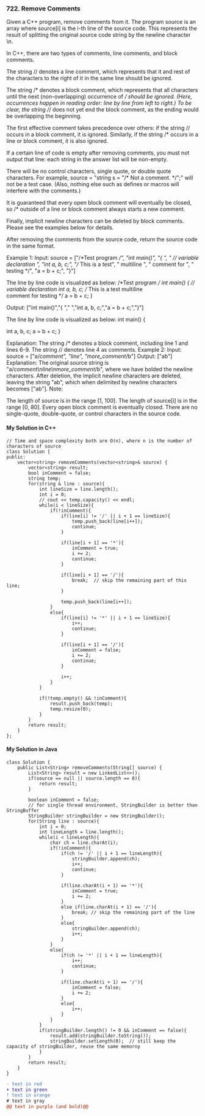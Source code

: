### 722. Remove Comments

Given a C++ program, remove comments from it. The program source is an array where source[i] is the i-th line of the source code. This represents the result of 
splitting the original source code string by the newline character \n.

In C++, there are two types of comments, line comments, and block comments.

The string // denotes a line comment, which represents that it and rest of the characters to the right of it in the same line should be ignored.

The string /* denotes a block comment, which represents that all characters until the next (non-overlapping) occurrence of */ should be ignored. (Here, occurrences 
happen in reading order: line by line from left to right.) To be clear, the string /*/ does not yet end the block comment, as the ending would be overlapping the 
beginning.

The first effective comment takes precedence over others: if the string // occurs in a block comment, it is ignored. Similarly, if the string /* occurs in a line or 
block comment, it is also ignored.

If a certain line of code is empty after removing comments, you must not output that line: each string in the answer list will be non-empty.

There will be no control characters, single quote, or double quote characters. For example, source = "string s = "/* Not a comment. */";" will not be a test case. 
(Also, nothing else such as defines or macros will interfere with the comments.)

It is guaranteed that every open block comment will eventually be closed, so /* outside of a line or block comment always starts a new comment.

Finally, implicit newline characters can be deleted by block comments. Please see the examples below for details.

After removing the comments from the source code, return the source code in the same format.

Example 1:
Input: 
source = ["/*Test program */", "int main()", "{ ", "  // variable declaration ", "int a, b, c;", "/* This is a test", "   multiline  ", "   comment for ", "   
testing */", "a = b + c;", "}"]

The line by line code is visualized as below:
/*Test program */
int main()
{ 
  // variable declaration 
int a, b, c;
/* This is a test
   multiline  
   comment for 
   testing */
a = b + c;
}

Output: ["int main()","{ ","  ","int a, b, c;","a = b + c;","}"]

The line by line code is visualized as below:
int main()
{ 
  
int a, b, c;
a = b + c;
}

Explanation: 
The string /* denotes a block comment, including line 1 and lines 6-9. The string // denotes line 4 as comments.
Example 2:
Input: 
source = ["a/*comment", "line", "more_comment*/b"]
Output: ["ab"]
Explanation: The original source string is "a/*comment\nline\nmore_comment*/b", where we have bolded the newline characters.  After deletion, the implicit newline 
characters are deleted, leaving the string "ab", which when delimited by newline characters becomes ["ab"].
Note:

The length of source is in the range [1, 100].
The length of source[i] is in the range [0, 80].
Every open block comment is eventually closed.
There are no single-quote, double-quote, or control characters in the source code.







#### My Solution in C++
```
// Time and space complexity both are O(n), where n is the number of characters of source
class Solution {
public:
    vector<string> removeComments(vector<string>& source) {
        vector<string> result;
        bool inComment = false;
        string temp;
        for(string & line : source){
            int lineSize = line.length();
            int i = 0;
            // cout << temp.capacity() << endl;
            while(i < lineSize){
                if(!inComment){
                    if(line[i] != '/' || i + 1 == lineSize){
                        temp.push_back(line[i++]);
                        continue;
                    }
                    
                    if(line[i + 1] == '*'){
                        inComment = true;
                        i += 2;
                        continue;
                    }
                    
                    if(line[i + 1] == '/'){
                        break;  // skip the remaining part of this line;
                    }
                    
                    temp.push_back(line[i++]);
                }
                else{
                    if(line[i] != '*' || i + 1 == lineSize){
                        i++;
                        continue;
                    }
                    
                    if(line[i + 1] == '/'){
                        inComment = false;
                        i += 2;
                        continue;
                    }
                    
                    i++;
                }
            }
            
            if(!temp.empty() && !inComment){
                result.push_back(temp);
                temp.resize(0);
            }
        }
        return result;
    }
};
```






#### My Solution in Java
```
class Solution {
    public List<String> removeComments(String[] source) {
        List<String> result = new LinkedList<>();
        if(source == null || source.length == 0){
            return result;
        }
        
        boolean inComment = false;
        // for single thread environment, StringBuilder is better than StringBuffer 
        StringBuilder stringBuilder = new StringBuilder(); 
        for(String line : source){
            int i = 0;
            int lineLength = line.length();
            while(i < lineLength){
                char ch = line.charAt(i);
                if(!inComment){
                    if(ch != '/' || i + 1 == lineLength){
                        stringBuilder.append(ch);
                        i++;
                        continue;
                    }
                    
                    if(line.charAt(i + 1) == '*'){
                        inComment = true;
                        i += 2;
                    }
                    else if(line.charAt(i + 1) == '/'){
                        break; // skip the remaining part of the line
                    }
                    else{
                        stringBuilder.append(ch);
                        i++;
                    }
                }
                else{
                    if(ch != '*' || i + 1 == lineLength){
                        i++;
                        continue;
                    }
                    
                    if(line.charAt(i + 1) == '/'){
                        inComment = false;
                        i += 2;
                    }
                    else{
                        i++;
                    }
                }
            }
            if(stringBuilder.length() != 0 && inComment == false){
                result.add(stringBuilder.toString());
                stringBuilder.setLength(0);  // still keep the capacity of stringBuilder, reuse the same memorny
            }
        }
        return result;
    }
}
```
```diff
- text in red
+ text in green
! text in orange
# text in gray
@@ text in purple (and bold)@@
```
